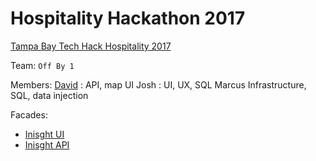 # Hospitality Hackathon 2017

[Tampa Bay Tech Hack Hospitality 2017](https://tampabayhackathon.com/)

Team: `Off By 1`

Members:
[David](davidjeddy.com) : API, map UI
Josh : UI, UX, SQL
Marcus Infrastructure, SQL, data injection

Facades:

 - [Inisght UI](git@github.com:davidjeddy/insight-ui.git)
 - [Inisght API](git@github.com:davidjeddy/insight-api.git)